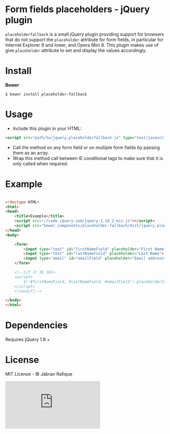 # Form fields placeholders - jQuery plugin

`placeholderfallback` is a small jQuery plugin providing support for browsers that do not support the `placeholder` attribute for form fields, in particular for Internet Explorer 9 and lower, and Opera Mini 8. This plugin makes use of give `placeholder` attribute to set and display the values accordingly.

# Install

**Bower**

``` shell
$ bower install placeholder-fallback
```

# Usage

+ Include this plugin in your HTML:
``` html
<script src="path/to/jquery.placeholderfallback.js" type="text/javascript"></script>
```
+ Call the method on any form field or on multiple form fields by passing them as an array.
+ Wrap this method call between IE conditional tags to make sure that it is only called when required.

# Example

``` html

<!doctype HTML>
<html>
<head>
	<title>Example</title>
	<script src="//code.jquery.com/jquery-1.10.2.min.js"></script>
	<script src="bower_components/placeholder-fallback/dist/jquery.placeholderfallback.js"></script>
</head>
<body>

	<form>
		<input type="text" id="firstNameField" placeholder="First Name">
		<input type="text" id="lastNameField" placeholder="Last Name">
		<input type="email" id="emailField" placeholder="Email address">
	</form>

	<!--[if lt IE 10]>
	<script>
		$('#firstNameField, #lastNameField, #emailField').placeholderfallback();
	</script>
	<![endif]-->

</body>
</html>

```


# Dependencies

Requires jQuery 1.8 +

# License

MIT License - &copy; Jabran Rafique

[![Analytics](https://ga-beacon.appspot.com/UA-50688851-1/jquery.placeholderfallback.js)](https://github.com/igrigorik/ga-beacon)
